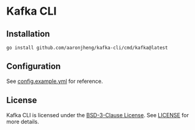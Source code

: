 # Kafka CLI

## Installation

```shell
go install github.com/aaronjheng/kafka-cli/cmd/kafka@latest
```

## Configuration

See [config.example.yml](contrib/config.example.yml) for reference.

## License

Kafka CLI is licensed under the [BSD-3-Clause License](https://opensource.org/licenses/BSD-3-Clause). See [LICENSE](LICENSE) for more details.
